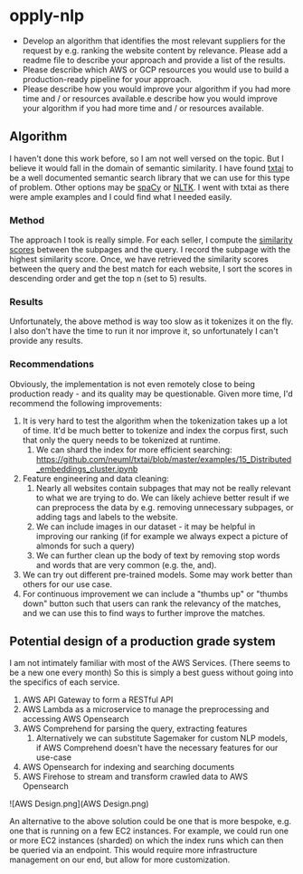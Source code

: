 # opply-nlp

- Develop an algorithm that identifies the most relevant suppliers for the request by e.g. ranking the website content by relevance. 
Please add a readme file to describe your approach and provide a list of the results.
- Please describe which AWS or GCP resources you would use to build a production-ready pipeline for your approach.
- Please describe how you would improve your algorithm if you had more time and / or resources available.e describe how you would improve your algorithm if you had more time and / or resources available.

## Algorithm
I haven't done this work before, so I am not well versed on the topic. But I believe it would fall in the domain of semantic similarity. I have found
[txtai](https://neuml.github.io/txtai/) to be a well documented semantic search library that we can use for this type of problem. Other
options may be [spaCy](https://spacy.io/) or [NLTK](https://www.nltk.org/). I went with txtai as there were ample examples and I could find 
what I needed easily. 

### Method
The approach I took is really simple. For each seller, I compute the [similarity scores](https://neuml.github.io/txtai/pipeline/text/similarity/) between the subpages 
and the query. I record the subpage with the highest similarity score. Once, we have retrieved the similarity scores between the query
and the best match for each website, I sort the scores in descending order and get the top n (set to 5) results. 

### Results
Unfortunately, the above method is way too slow as it tokenizes it on the fly.
I also don't have the time to run it nor improve it, so unfortunately I can't provide any results.

### Recommendations
Obviously, the implementation is not even remotely close to being production ready - and its quality may be questionable. 
Given more time, I'd recommend the following improvements:
1. It is very hard to test the algorithm when the tokenization takes up a lot of time. It'd be much better to tokenize and index the corpus first, 
such that only the query needs to be tokenized at runtime. 
   1. We can shard the index for more efficient searching: https://github.com/neuml/txtai/blob/master/examples/15_Distributed_embeddings_cluster.ipynb
2. Feature engineering and data cleaning:
   1. Nearly all websites contain subpages that may not be really relevant to what we are trying to do. We can likely achieve better result
   if we can preprocess the data by e.g. removing unnecessary subpages, or adding tags and labels to the website. 
   2. We can include images in our dataset - it may be helpful in improving our ranking (if for example we always expect a picture of almonds for such a query)
   3. We can further clean up the body of text by removing stop words and words that are very common (e.g. the, and). 
3. We can try out different pre-trained models. Some may work better than others for our use case.
4. For continuous improvement we can include a "thumbs up" or "thumbs down" button such that users can rank the relevancy of the matches, and we can use this to find ways to further improve the matches.

## Potential design of a production grade system
I am not intimately familiar with most of the AWS Services. (There seems to be a new one every month)
So this is simply a best guess without going into the specifics of each service. 

1. AWS API Gateway to form a RESTful API
2. AWS Lambda as a microservice to manage the preprocessing and accessing AWS Opensearch
3. AWS Comprehend for parsing the query, extracting features
   1. Alternatively we can substitute Sagemaker for custom NLP models, if AWS Comprehend doesn't have the necessary features for our use-case
4. AWS Opensearch for indexing and searching documents
5. AWS Firehose to stream and transform crawled data to AWS Opensearch


![AWS Design.png](AWS Design.png)

An alternative to the above solution could be one that is more bespoke, e.g. one that is running on a few EC2 instances. For example, we could run one or more 
EC2 instances (sharded) on which the index runs which can then be queried via an endpoint. This would require more infrastructure management on our end, but allow for more
customization. 